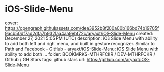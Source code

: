 # iOS-Slide-Menu

cover: https://opengraph.githubassets.com/dea3952b8f200a00b166bd74b19705f9acb50df7ad2dfa7b9321aa4aa9ebf72c/aryaxt/iOS-Slide-Menu
created: December 27, 2021 5:05 PM (UTC)
description: iOS Slide Menu with ability to add both left and right menu, and built in gesture recognizer. Similar to Path and Facebook - GitHub - aryaxt/iOS-Slide-Menu: iOS Slide Menu with ability to add both ...
folder: BOOKMRKS-MTHRFCKR / DEV-MTHRFCKR / Github / GH Stars
tags: github stars
url: https://github.com/aryaxt/iOS-Slide-Menu